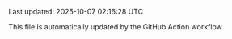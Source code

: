 Last updated: 2025-10-07 02:16:28 UTC

This file is automatically updated by the GitHub Action workflow.
